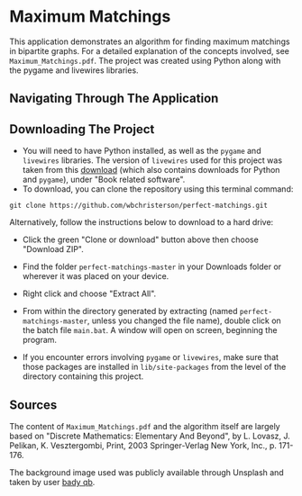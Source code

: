 # Maximum Matchings

This application demonstrates an algorithm for finding maximum matchings in bipartite graphs. For a detailed explanation of the concepts involved, see `Maximum_Matchings.pdf`. The project was created using Python along with the pygame and livewires libraries.

## Navigating Through The Application



## Downloading The Project

* You will need to have Python installed, as well as the `pygame` and `livewires` libraries. The version of `livewires` used for this project was taken from this [download](http://www.delmarlearning.com/companions/content/1435455002/downloads/index.asp?isbn=1435455002) (which also contains downloads for Python and `pygame`), under "Book related software".
* To download, you can clone the repository using this terminal command:
```
git clone https://github.com/wbchristerson/perfect-matchings.git
```

Alternatively, follow the instructions below to download to a hard drive:
* Click the green "Clone or download" button above then choose "Download ZIP".
* Find the folder `perfect-matchings-master` in your Downloads folder or wherever it was placed on your device.
* Right click and choose "Extract All".
* From within the directory generated by extracting (named `perfect-matchings-master`, unless you changed the file name), double click on the batch file `main.bat`. A window will open on screen, beginning the program.

* If you encounter errors involving `pygame` or `livewires`, make sure that those packages are installed in `lib/site-packages` from the level of the directory containing this project.

## Sources
The content of `Maximum_Matchings.pdf` and the algorithm itself are largely based on "Discrete Mathematics: Elementary And Beyond", by L. Lovasz, J. Pelikan, K. Vesztergombi, Print, 2003 Springer-Verlag New York, Inc., p. 171-176.

The background image used was publicly available through Unsplash and taken by user [bady qb](https://unsplash.com/@bady).
